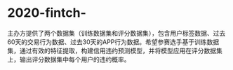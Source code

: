# 2020-fintch-
主办方提供了两个数据集（训练数据集和评分数据集），包含用户标签数据、过去60天的交易行为数据、过去30天的APP行为数据。希望参赛选手基于训练数据集，通过有效的特征提取，构建信用违约预测模型，并将模型应用在评分数据集上，输出评分数据集中每个用户的违约概率。
